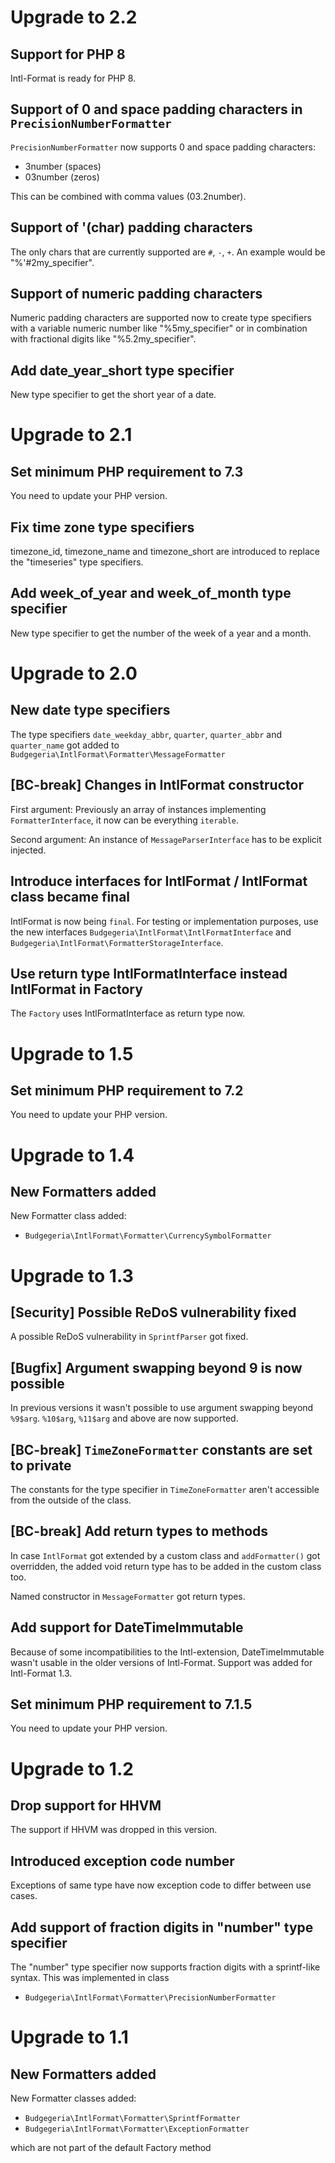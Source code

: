 # Upgrade to 2.2

## Support for PHP 8

Intl-Format is ready for PHP 8.

## Support of 0 and space padding characters in `PrecisionNumberFormatter`

`PrecisionNumberFormatter` now supports 0 and space padding characters:

* 3number (spaces)
* 03number (zeros)

This can be combined with comma values (03.2number).

## Support of '(char) padding characters

The only chars that are currently supported are `#`, `-`, `+`.
An example would be "%'#2my_specifier".

## Support of numeric padding characters

Numeric padding characters are supported now to create type specifiers
with a variable numeric number like "%5my_specifier" or in combination
with fractional digits like "%5.2my_specifier".

## Add date_year_short type specifier

New type specifier to get the short year of a date.

# Upgrade to 2.1

## Set minimum PHP requirement to 7.3

You need to update your PHP version.

## Fix time zone type specifiers

timezone_id, timezone_name and timezone_short are introduced to replace the
"timeseries" type specifiers.

## Add week_of_year and week_of_month type specifier

New type specifier to get the number of the week of a year and a month.

# Upgrade to 2.0

## New date type specifiers

The type specifiers `date_weekday_abbr`, `quarter`, `quarter_abbr` and `quarter_name`
got added to `Budgegeria\IntlFormat\Formatter\MessageFormatter`

## [BC-break] Changes in IntlFormat constructor

First argument: Previously an array of instances implementing `FormatterInterface`,
it now can be everything `iterable`.

Second argument: An instance of `MessageParserInterface` has to be explicit
injected.

## Introduce interfaces for IntlFormat / IntlFormat class became final

IntlFormat is now being `final`. For testing or implementation purposes,
use the new interfaces `Budgegeria\IntlFormat\IntlFormatInterface` and
`Budgegeria\IntlFormat\FormatterStorageInterface`.

## Use return type IntlFormatInterface instead IntlFormat in Factory

The `Factory` uses IntlFormatInterface as return type now.

# Upgrade to 1.5

## Set minimum PHP requirement to 7.2

You need to update your PHP version.

# Upgrade to 1.4

## New Formatters added

New Formatter class added:

 * `Budgegeria\IntlFormat\Formatter\CurrencySymbolFormatter`

# Upgrade to 1.3

## [Security] Possible ReDoS vulnerability fixed

A possible ReDoS vulnerability in `SprintfParser` got fixed.

## [Bugfix] Argument swapping beyond 9 is now possible

In previous versions it wasn't possible to use argument swapping beyond `%9$arg`.
`%10$arg`, `%11$arg` and above are now supported.

## [BC-break] `TimeZoneFormatter` constants are set to private

The constants for the type specifier in `TimeZoneFormatter` aren't accessible
from the outside of the class.

## [BC-break] Add return types to methods

In case `IntlFormat` got extended by a custom class and `addFormatter()` got
overridden, the added void return type has to be added in the custom class too.

Named constructor in `MessageFormatter` got return types.

## Add support for DateTimeImmutable

Because of some incompatibilities to the Intl-extension, DateTimeImmutable wasn't
usable in the older versions of Intl-Format. Support was added for Intl-Format 1.3.

## Set minimum PHP requirement to 7.1.5

You need to update your PHP version.

# Upgrade to 1.2

## Drop support for HHVM

The support if HHVM was dropped in this version.

## Introduced exception code number

Exceptions of same type have now exception code to differ between use cases.

## Add support of fraction digits in "number" type specifier

The "number" type specifier now supports fraction digits with a sprintf-like
syntax. This was implemented in class

 * `Budgegeria\IntlFormat\Formatter\PrecisionNumberFormatter`

# Upgrade to 1.1

## New Formatters added

New Formatter classes added:

 * `Budgegeria\IntlFormat\Formatter\SprintfFormatter`
 * `Budgegeria\IntlFormat\Formatter\ExceptionFormatter`

which are not part of the default Factory method
